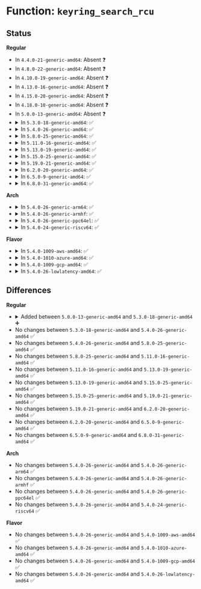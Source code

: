 # Function: <code>keyring_search_rcu</code>

## Status
<b>Regular</b>
<ul>
<li>
In <code>4.4.0-21-generic-amd64</code>: Absent ❓
</li>
<li>
In <code>4.8.0-22-generic-amd64</code>: Absent ❓
</li>
<li>
In <code>4.10.0-19-generic-amd64</code>: Absent ❓
</li>
<li>
In <code>4.13.0-16-generic-amd64</code>: Absent ❓
</li>
<li>
In <code>4.15.0-20-generic-amd64</code>: Absent ❓
</li>
<li>
In <code>4.18.0-10-generic-amd64</code>: Absent ❓
</li>
<li>
In <code>5.0.0-13-generic-amd64</code>: Absent ❓
</li>
<li>
<details>
<summary>In <code>5.3.0-18-generic-amd64</code>: ✅</summary>

```c
key_ref_t keyring_search_rcu(key_ref_t keyring_ref, struct keyring_search_context * ctx)
```

```json
{
  "name": "keyring_search_rcu",
  "collision_type": "Unique Global",
  "inline_type": "No",
  "funcs": [
    {
      "addr": 18446744071583225696,
      "name": "keyring_search_rcu",
      "external": true,
      "loc": "security/keys/keyring.c:903",
      "file": "security/keys/keyring.c",
      "inline": "seen, unknown",
      "caller_inline": [],
      "caller_func": [
        "security/keys/keyring.c:keyring_search",
        "security/keys/process_keys.c:search_cred_keyrings_rcu",
        "security/keys/process_keys.c:search_cred_keyrings_rcu",
        "security/keys/process_keys.c:search_cred_keyrings_rcu",
        "security/keys/process_keys.c:search_cred_keyrings_rcu",
        "security/keys/process_keys.c:get_user_session_keyring_rcu"
      ]
    }
  ],
  "symbols": [
    {
      "addr": 18446744071583225696,
      "name": "keyring_search_rcu",
      "section": ".text",
      "bind": "STB_GLOBAL",
      "size": 151
    }
  ]
}
```
</details>
</li>
<li>
<details>
<summary>In <code>5.4.0-26-generic-amd64</code>: ✅</summary>

```c
key_ref_t keyring_search_rcu(key_ref_t keyring_ref, struct keyring_search_context * ctx)
```

```json
{
  "name": "keyring_search_rcu",
  "collision_type": "Unique Global",
  "inline_type": "No",
  "funcs": [
    {
      "addr": 18446744071583331504,
      "name": "keyring_search_rcu",
      "external": true,
      "loc": "security/keys/keyring.c:903",
      "file": "security/keys/keyring.c",
      "inline": "seen, unknown",
      "caller_inline": [],
      "caller_func": [
        "security/keys/keyring.c:keyring_search",
        "security/keys/process_keys.c:search_cred_keyrings_rcu",
        "security/keys/process_keys.c:search_cred_keyrings_rcu",
        "security/keys/process_keys.c:search_cred_keyrings_rcu",
        "security/keys/process_keys.c:search_cred_keyrings_rcu",
        "security/keys/process_keys.c:get_user_session_keyring_rcu"
      ]
    }
  ],
  "symbols": [
    {
      "addr": 18446744071583331504,
      "name": "keyring_search_rcu",
      "section": ".text",
      "bind": "STB_GLOBAL",
      "size": 151
    }
  ]
}
```
</details>
</li>
<li>
<details>
<summary>In <code>5.8.0-25-generic-amd64</code>: ✅</summary>

```c
key_ref_t keyring_search_rcu(key_ref_t keyring_ref, struct keyring_search_context * ctx)
```

```json
{
  "name": "keyring_search_rcu",
  "collision_type": "Unique Global",
  "inline_type": "No",
  "funcs": [
    {
      "addr": 18446744071583665152,
      "name": "keyring_search_rcu",
      "external": true,
      "loc": "security/keys/keyring.c:899",
      "file": "security/keys/keyring.c",
      "inline": "seen, unknown",
      "caller_inline": [],
      "caller_func": [
        "security/keys/keyring.c:keyring_search",
        "security/keys/process_keys.c:search_cred_keyrings_rcu",
        "security/keys/process_keys.c:search_cred_keyrings_rcu",
        "security/keys/process_keys.c:search_cred_keyrings_rcu",
        "security/keys/process_keys.c:search_cred_keyrings_rcu",
        "security/keys/process_keys.c:get_user_session_keyring_rcu"
      ]
    }
  ],
  "symbols": [
    {
      "addr": 18446744071583665152,
      "name": "keyring_search_rcu",
      "section": ".text",
      "bind": "STB_GLOBAL",
      "size": 184
    }
  ]
}
```
</details>
</li>
<li>
<details>
<summary>In <code>5.11.0-16-generic-amd64</code>: ✅</summary>

```c
key_ref_t keyring_search_rcu(key_ref_t keyring_ref, struct keyring_search_context * ctx)
```

```json
{
  "name": "keyring_search_rcu",
  "collision_type": "Unique Global",
  "inline_type": "No",
  "funcs": [
    {
      "addr": 18446744071583786608,
      "name": "keyring_search_rcu",
      "external": true,
      "loc": "security/keys/keyring.c:899",
      "file": "security/keys/keyring.c",
      "inline": "seen, unknown",
      "caller_inline": [],
      "caller_func": [
        "security/keys/keyring.c:keyring_search",
        "security/keys/process_keys.c:search_cred_keyrings_rcu",
        "security/keys/process_keys.c:search_cred_keyrings_rcu",
        "security/keys/process_keys.c:search_cred_keyrings_rcu",
        "security/keys/process_keys.c:search_cred_keyrings_rcu",
        "security/keys/process_keys.c:get_user_session_keyring_rcu"
      ]
    }
  ],
  "symbols": [
    {
      "addr": 18446744071583786608,
      "name": "keyring_search_rcu",
      "section": ".text",
      "bind": "STB_GLOBAL",
      "size": 184
    }
  ]
}
```
</details>
</li>
<li>
<details>
<summary>In <code>5.13.0-19-generic-amd64</code>: ✅</summary>

```c
key_ref_t keyring_search_rcu(key_ref_t keyring_ref, struct keyring_search_context * ctx)
```

```json
{
  "name": "keyring_search_rcu",
  "collision_type": "Unique Global",
  "inline_type": "No",
  "funcs": [
    {
      "addr": 18446744071583810752,
      "name": "keyring_search_rcu",
      "external": true,
      "loc": "security/keys/keyring.c:899",
      "file": "security/keys/keyring.c",
      "inline": "seen, unknown",
      "caller_inline": [],
      "caller_func": [
        "security/keys/keyring.c:keyring_search",
        "security/keys/process_keys.c:search_cred_keyrings_rcu",
        "security/keys/process_keys.c:search_cred_keyrings_rcu",
        "security/keys/process_keys.c:search_cred_keyrings_rcu",
        "security/keys/process_keys.c:search_cred_keyrings_rcu",
        "security/keys/process_keys.c:get_user_session_keyring_rcu"
      ]
    }
  ],
  "symbols": [
    {
      "addr": 18446744071583810752,
      "name": "keyring_search_rcu",
      "section": ".text",
      "bind": "STB_GLOBAL",
      "size": 184
    }
  ]
}
```
</details>
</li>
<li>
<details>
<summary>In <code>5.15.0-25-generic-amd64</code>: ✅</summary>

```c
key_ref_t keyring_search_rcu(key_ref_t keyring_ref, struct keyring_search_context * ctx)
```

```json
{
  "name": "keyring_search_rcu",
  "collision_type": "Unique Global",
  "inline_type": "No",
  "funcs": [
    {
      "addr": 18446744071584173792,
      "name": "keyring_search_rcu",
      "external": true,
      "loc": "security/keys/keyring.c:899",
      "file": "security/keys/keyring.c",
      "inline": "seen, unknown",
      "caller_inline": [],
      "caller_func": [
        "security/keys/keyring.c:keyring_search",
        "security/keys/process_keys.c:search_cred_keyrings_rcu",
        "security/keys/process_keys.c:search_cred_keyrings_rcu",
        "security/keys/process_keys.c:search_cred_keyrings_rcu",
        "security/keys/process_keys.c:search_cred_keyrings_rcu",
        "security/keys/process_keys.c:get_user_session_keyring_rcu"
      ]
    }
  ],
  "symbols": [
    {
      "addr": 18446744071584173792,
      "name": "keyring_search_rcu",
      "section": ".text",
      "bind": "STB_GLOBAL",
      "size": 184
    }
  ]
}
```
</details>
</li>
<li>
<details>
<summary>In <code>5.19.0-21-generic-amd64</code>: ✅</summary>

```c
key_ref_t keyring_search_rcu(key_ref_t keyring_ref, struct keyring_search_context * ctx)
```

```json
{
  "name": "keyring_search_rcu",
  "collision_type": "Unique Global",
  "inline_type": "No",
  "funcs": [
    {
      "addr": 18446744071584773712,
      "name": "keyring_search_rcu",
      "external": true,
      "loc": "security/keys/keyring.c:899",
      "file": "security/keys/keyring.c",
      "inline": "seen, unknown",
      "caller_inline": [],
      "caller_func": [
        "security/keys/keyring.c:keyring_search",
        "security/keys/process_keys.c:search_cred_keyrings_rcu",
        "security/keys/process_keys.c:search_cred_keyrings_rcu",
        "security/keys/process_keys.c:search_cred_keyrings_rcu",
        "security/keys/process_keys.c:search_cred_keyrings_rcu",
        "security/keys/process_keys.c:get_user_session_keyring_rcu"
      ]
    }
  ],
  "symbols": [
    {
      "addr": 18446744071584773712,
      "name": "keyring_search_rcu",
      "section": ".text",
      "bind": "STB_GLOBAL",
      "size": 204
    }
  ]
}
```
</details>
</li>
<li>
<details>
<summary>In <code>6.2.0-20-generic-amd64</code>: ✅</summary>

```c
key_ref_t keyring_search_rcu(key_ref_t keyring_ref, struct keyring_search_context * ctx)
```

```json
{
  "name": "keyring_search_rcu",
  "collision_type": "Unique Global",
  "inline_type": "No",
  "funcs": [
    {
      "addr": 18446744071585470080,
      "name": "keyring_search_rcu",
      "external": true,
      "loc": "security/keys/keyring.c:899",
      "file": "security/keys/keyring.c",
      "inline": "seen, unknown",
      "caller_inline": [],
      "caller_func": [
        "security/keys/keyring.c:keyring_search",
        "security/keys/process_keys.c:search_cred_keyrings_rcu",
        "security/keys/process_keys.c:search_cred_keyrings_rcu",
        "security/keys/process_keys.c:search_cred_keyrings_rcu",
        "security/keys/process_keys.c:search_cred_keyrings_rcu",
        "security/keys/process_keys.c:get_user_session_keyring_rcu"
      ]
    }
  ],
  "symbols": [
    {
      "addr": 18446744071585470080,
      "name": "keyring_search_rcu",
      "section": ".text",
      "bind": "STB_GLOBAL",
      "size": 204
    }
  ]
}
```
</details>
</li>
<li>
<details>
<summary>In <code>6.5.0-9-generic-amd64</code>: ✅</summary>

```c
key_ref_t keyring_search_rcu(key_ref_t keyring_ref, struct keyring_search_context * ctx)
```

```json
{
  "name": "keyring_search_rcu",
  "collision_type": "Unique Global",
  "inline_type": "No",
  "funcs": [
    {
      "addr": 18446744071585701680,
      "name": "keyring_search_rcu",
      "external": true,
      "loc": "security/keys/keyring.c:899",
      "file": "security/keys/keyring.c",
      "inline": "seen, unknown",
      "caller_inline": [],
      "caller_func": [
        "security/keys/keyring.c:keyring_search",
        "security/keys/process_keys.c:search_cred_keyrings_rcu",
        "security/keys/process_keys.c:search_cred_keyrings_rcu",
        "security/keys/process_keys.c:search_cred_keyrings_rcu",
        "security/keys/process_keys.c:search_cred_keyrings_rcu",
        "security/keys/process_keys.c:get_user_session_keyring_rcu"
      ]
    }
  ],
  "symbols": [
    {
      "addr": 18446744071585701680,
      "name": "keyring_search_rcu",
      "section": ".text",
      "bind": "STB_GLOBAL",
      "size": 204
    }
  ]
}
```
</details>
</li>
<li>
<details>
<summary>In <code>6.8.0-31-generic-amd64</code>: ✅</summary>

```c
key_ref_t keyring_search_rcu(key_ref_t keyring_ref, struct keyring_search_context * ctx)
```

```json
{
  "name": "keyring_search_rcu",
  "collision_type": "Unique Global",
  "inline_type": "No",
  "funcs": [
    {
      "addr": 18446744071585948720,
      "name": "keyring_search_rcu",
      "external": true,
      "loc": "security/keys/keyring.c:899",
      "file": "security/keys/keyring.c",
      "inline": "seen, unknown",
      "caller_inline": [],
      "caller_func": [
        "security/keys/keyring.c:keyring_search",
        "security/keys/process_keys.c:search_cred_keyrings_rcu",
        "security/keys/process_keys.c:search_cred_keyrings_rcu",
        "security/keys/process_keys.c:search_cred_keyrings_rcu",
        "security/keys/process_keys.c:search_cred_keyrings_rcu",
        "security/keys/process_keys.c:get_user_session_keyring_rcu"
      ]
    }
  ],
  "symbols": [
    {
      "addr": 18446744071585948720,
      "name": "keyring_search_rcu",
      "section": ".text",
      "bind": "STB_GLOBAL",
      "size": 204
    }
  ]
}
```
</details>
</li>
</ul>
<b>Arch</b>
<ul>
<li>
<details>
<summary>In <code>5.4.0-26-generic-arm64</code>: ✅</summary>

```c
key_ref_t keyring_search_rcu(key_ref_t keyring_ref, struct keyring_search_context * ctx)
```

```json
{
  "name": "keyring_search_rcu",
  "collision_type": "Unique Global",
  "inline_type": "No",
  "funcs": [
    {
      "addr": 18446603336495074424,
      "name": "keyring_search_rcu",
      "external": true,
      "loc": "security/keys/keyring.c:903",
      "file": "security/keys/keyring.c",
      "inline": "seen, unknown",
      "caller_inline": [],
      "caller_func": [
        "security/keys/keyring.c:keyring_search",
        "security/keys/process_keys.c:search_cred_keyrings_rcu",
        "security/keys/process_keys.c:search_cred_keyrings_rcu",
        "security/keys/process_keys.c:search_cred_keyrings_rcu",
        "security/keys/process_keys.c:search_cred_keyrings_rcu",
        "security/keys/process_keys.c:get_user_session_keyring_rcu"
      ]
    }
  ],
  "symbols": [
    {
      "addr": 18446603336495074424,
      "name": "keyring_search_rcu",
      "section": ".text",
      "bind": "STB_GLOBAL",
      "size": 212
    }
  ]
}
```
</details>
</li>
<li>
<details>
<summary>In <code>5.4.0-26-generic-armhf</code>: ✅</summary>

```c
key_ref_t keyring_search_rcu(key_ref_t keyring_ref, struct keyring_search_context * ctx)
```

```json
{
  "name": "keyring_search_rcu",
  "collision_type": "Unique Global",
  "inline_type": "No",
  "funcs": [
    {
      "addr": 3228470000,
      "name": "keyring_search_rcu",
      "external": true,
      "loc": "security/keys/keyring.c:903",
      "file": "security/keys/keyring.c",
      "inline": "seen, unknown",
      "caller_inline": [],
      "caller_func": [
        "security/keys/keyring.c:keyring_search",
        "security/keys/process_keys.c:search_cred_keyrings_rcu",
        "security/keys/process_keys.c:search_cred_keyrings_rcu",
        "security/keys/process_keys.c:search_cred_keyrings_rcu",
        "security/keys/process_keys.c:search_cred_keyrings_rcu",
        "security/keys/process_keys.c:get_user_session_keyring_rcu"
      ]
    }
  ],
  "symbols": [
    {
      "addr": 3228470000,
      "name": "keyring_search_rcu",
      "section": ".text",
      "bind": "STB_GLOBAL",
      "size": 180
    }
  ]
}
```
</details>
</li>
<li>
<details>
<summary>In <code>5.4.0-26-generic-ppc64el</code>: ✅</summary>

```c
key_ref_t keyring_search_rcu(key_ref_t keyring_ref, struct keyring_search_context * ctx)
```

```json
{
  "name": "keyring_search_rcu",
  "collision_type": "Unique Global",
  "inline_type": "No",
  "funcs": [
    {
      "addr": 13835058055288970960,
      "name": "keyring_search_rcu",
      "external": true,
      "loc": "security/keys/keyring.c:903",
      "file": "security/keys/keyring.c",
      "inline": "seen, unknown",
      "caller_inline": [],
      "caller_func": [
        "security/keys/keyring.c:keyring_search",
        "security/keys/process_keys.c:search_cred_keyrings_rcu",
        "security/keys/process_keys.c:search_cred_keyrings_rcu",
        "security/keys/process_keys.c:search_cred_keyrings_rcu",
        "security/keys/process_keys.c:search_cred_keyrings_rcu",
        "security/keys/process_keys.c:get_user_session_keyring_rcu"
      ]
    }
  ],
  "symbols": [
    {
      "addr": 13835058055288970960,
      "name": "keyring_search_rcu",
      "section": ".text",
      "bind": "STB_GLOBAL",
      "size": 260
    }
  ]
}
```
</details>
</li>
<li>
<details>
<summary>In <code>5.4.0-24-generic-riscv64</code>: ✅</summary>

```c
key_ref_t keyring_search_rcu(key_ref_t keyring_ref, struct keyring_search_context * ctx)
```

```json
{
  "name": "keyring_search_rcu",
  "collision_type": "Unique Global",
  "inline_type": "No",
  "funcs": [
    {
      "addr": 18446743936274341354,
      "name": "keyring_search_rcu",
      "external": true,
      "loc": "security/keys/keyring.c:903",
      "file": "security/keys/keyring.c",
      "inline": "seen, unknown",
      "caller_inline": [],
      "caller_func": [
        "security/keys/keyring.c:keyring_search",
        "security/keys/process_keys.c:search_cred_keyrings_rcu",
        "security/keys/process_keys.c:search_cred_keyrings_rcu",
        "security/keys/process_keys.c:search_cred_keyrings_rcu",
        "security/keys/process_keys.c:search_cred_keyrings_rcu",
        "security/keys/process_keys.c:get_user_session_keyring_rcu"
      ]
    }
  ],
  "symbols": [
    {
      "addr": 18446743936274341354,
      "name": "keyring_search_rcu",
      "section": ".text",
      "bind": "STB_GLOBAL",
      "size": 160
    }
  ]
}
```
</details>
</li>
</ul>
<b>Flavor</b>
<ul>
<li>
<details>
<summary>In <code>5.4.0-1009-aws-amd64</code>: ✅</summary>

```c
key_ref_t keyring_search_rcu(key_ref_t keyring_ref, struct keyring_search_context * ctx)
```

```json
{
  "name": "keyring_search_rcu",
  "collision_type": "Unique Global",
  "inline_type": "No",
  "funcs": [
    {
      "addr": 18446744071583300240,
      "name": "keyring_search_rcu",
      "external": true,
      "loc": "security/keys/keyring.c:903",
      "file": "security/keys/keyring.c",
      "inline": "seen, unknown",
      "caller_inline": [],
      "caller_func": [
        "security/keys/keyring.c:keyring_search",
        "security/keys/process_keys.c:search_cred_keyrings_rcu",
        "security/keys/process_keys.c:search_cred_keyrings_rcu",
        "security/keys/process_keys.c:search_cred_keyrings_rcu",
        "security/keys/process_keys.c:search_cred_keyrings_rcu",
        "security/keys/process_keys.c:get_user_session_keyring_rcu"
      ]
    }
  ],
  "symbols": [
    {
      "addr": 18446744071583300240,
      "name": "keyring_search_rcu",
      "section": ".text",
      "bind": "STB_GLOBAL",
      "size": 151
    }
  ]
}
```
</details>
</li>
<li>
<details>
<summary>In <code>5.4.0-1010-azure-amd64</code>: ✅</summary>

```c
key_ref_t keyring_search_rcu(key_ref_t keyring_ref, struct keyring_search_context * ctx)
```

```json
{
  "name": "keyring_search_rcu",
  "collision_type": "Unique Global",
  "inline_type": "No",
  "funcs": [
    {
      "addr": 18446744071583237376,
      "name": "keyring_search_rcu",
      "external": true,
      "loc": "security/keys/keyring.c:903",
      "file": "security/keys/keyring.c",
      "inline": "seen, unknown",
      "caller_inline": [],
      "caller_func": [
        "security/keys/keyring.c:keyring_search",
        "security/keys/process_keys.c:search_cred_keyrings_rcu",
        "security/keys/process_keys.c:search_cred_keyrings_rcu",
        "security/keys/process_keys.c:search_cred_keyrings_rcu",
        "security/keys/process_keys.c:search_cred_keyrings_rcu",
        "security/keys/process_keys.c:get_user_session_keyring_rcu"
      ]
    }
  ],
  "symbols": [
    {
      "addr": 18446744071583237376,
      "name": "keyring_search_rcu",
      "section": ".text",
      "bind": "STB_GLOBAL",
      "size": 151
    }
  ]
}
```
</details>
</li>
<li>
<details>
<summary>In <code>5.4.0-1009-gcp-amd64</code>: ✅</summary>

```c
key_ref_t keyring_search_rcu(key_ref_t keyring_ref, struct keyring_search_context * ctx)
```

```json
{
  "name": "keyring_search_rcu",
  "collision_type": "Unique Global",
  "inline_type": "No",
  "funcs": [
    {
      "addr": 18446744071583284272,
      "name": "keyring_search_rcu",
      "external": true,
      "loc": "security/keys/keyring.c:903",
      "file": "security/keys/keyring.c",
      "inline": "seen, unknown",
      "caller_inline": [],
      "caller_func": [
        "security/keys/keyring.c:keyring_search",
        "security/keys/process_keys.c:search_cred_keyrings_rcu",
        "security/keys/process_keys.c:search_cred_keyrings_rcu",
        "security/keys/process_keys.c:search_cred_keyrings_rcu",
        "security/keys/process_keys.c:search_cred_keyrings_rcu",
        "security/keys/process_keys.c:get_user_session_keyring_rcu"
      ]
    }
  ],
  "symbols": [
    {
      "addr": 18446744071583284272,
      "name": "keyring_search_rcu",
      "section": ".text",
      "bind": "STB_GLOBAL",
      "size": 151
    }
  ]
}
```
</details>
</li>
<li>
<details>
<summary>In <code>5.4.0-26-lowlatency-amd64</code>: ✅</summary>

```c
key_ref_t keyring_search_rcu(key_ref_t keyring_ref, struct keyring_search_context * ctx)
```

```json
{
  "name": "keyring_search_rcu",
  "collision_type": "Unique Global",
  "inline_type": "No",
  "funcs": [
    {
      "addr": 18446744071583378848,
      "name": "keyring_search_rcu",
      "external": true,
      "loc": "security/keys/keyring.c:903",
      "file": "security/keys/keyring.c",
      "inline": "seen, unknown",
      "caller_inline": [],
      "caller_func": [
        "security/keys/keyring.c:keyring_search",
        "security/keys/process_keys.c:search_cred_keyrings_rcu",
        "security/keys/process_keys.c:search_cred_keyrings_rcu",
        "security/keys/process_keys.c:search_cred_keyrings_rcu",
        "security/keys/process_keys.c:search_cred_keyrings_rcu",
        "security/keys/process_keys.c:get_user_session_keyring_rcu"
      ]
    }
  ],
  "symbols": [
    {
      "addr": 18446744071583378848,
      "name": "keyring_search_rcu",
      "section": ".text",
      "bind": "STB_GLOBAL",
      "size": 151
    }
  ]
}
```
</details>
</li>
</ul>

## Differences
<b>Regular</b>
<ul>
<li>
<details>
<summary>Added between <code>5.0.0-13-generic-amd64</code> and <code>5.3.0-18-generic-amd64</code> ➕</summary>

```c
key_ref_t keyring_search_rcu(key_ref_t keyring_ref, struct keyring_search_context * ctx)
```
</details>
</li>
<li>
No changes between <code>5.3.0-18-generic-amd64</code> and <code>5.4.0-26-generic-amd64</code> ✅
</li>
<li>
No changes between <code>5.4.0-26-generic-amd64</code> and <code>5.8.0-25-generic-amd64</code> ✅
</li>
<li>
No changes between <code>5.8.0-25-generic-amd64</code> and <code>5.11.0-16-generic-amd64</code> ✅
</li>
<li>
No changes between <code>5.11.0-16-generic-amd64</code> and <code>5.13.0-19-generic-amd64</code> ✅
</li>
<li>
No changes between <code>5.13.0-19-generic-amd64</code> and <code>5.15.0-25-generic-amd64</code> ✅
</li>
<li>
No changes between <code>5.15.0-25-generic-amd64</code> and <code>5.19.0-21-generic-amd64</code> ✅
</li>
<li>
No changes between <code>5.19.0-21-generic-amd64</code> and <code>6.2.0-20-generic-amd64</code> ✅
</li>
<li>
No changes between <code>6.2.0-20-generic-amd64</code> and <code>6.5.0-9-generic-amd64</code> ✅
</li>
<li>
No changes between <code>6.5.0-9-generic-amd64</code> and <code>6.8.0-31-generic-amd64</code> ✅
</li>
</ul>
<b>Arch</b>
<ul>
<li>
No changes between <code>5.4.0-26-generic-amd64</code> and <code>5.4.0-26-generic-arm64</code> ✅
</li>
<li>
No changes between <code>5.4.0-26-generic-amd64</code> and <code>5.4.0-26-generic-armhf</code> ✅
</li>
<li>
No changes between <code>5.4.0-26-generic-amd64</code> and <code>5.4.0-26-generic-ppc64el</code> ✅
</li>
<li>
No changes between <code>5.4.0-26-generic-amd64</code> and <code>5.4.0-24-generic-riscv64</code> ✅
</li>
</ul>
<b>Flavor</b>
<ul>
<li>
No changes between <code>5.4.0-26-generic-amd64</code> and <code>5.4.0-1009-aws-amd64</code> ✅
</li>
<li>
No changes between <code>5.4.0-26-generic-amd64</code> and <code>5.4.0-1010-azure-amd64</code> ✅
</li>
<li>
No changes between <code>5.4.0-26-generic-amd64</code> and <code>5.4.0-1009-gcp-amd64</code> ✅
</li>
<li>
No changes between <code>5.4.0-26-generic-amd64</code> and <code>5.4.0-26-lowlatency-amd64</code> ✅
</li>
</ul>
